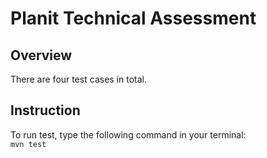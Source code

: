 # Planit Technical Assessment

## Overview
There are four test cases in total.

## Instruction 
To run test, type the following command in your terminal:   
`mvn test`